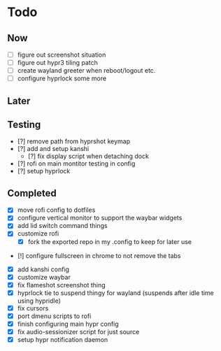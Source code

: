 # Todo

## Now
- [ ] figure out screenshot situation
- [ ] figure out hypr3 tiling patch
- [ ] create wayland greeter when reboot/logout etc.
- [ ] configure hyprlock some more

## Later

## Testing
- [?] remove path from hyprshot keymap
- [?] add and setup kanshi
    - [?] fix display script when detaching dock
- [?] rofi on main montitor testing in config
- [?] setup hyprlock

## Completed
- [x] move rofi config to dotfiles
- [x] configure vertical monitor to support the waybar widgets
- [x] add lid switch command things
- [x] customize rofi
    - [x] fork the exported repo in my .config to keep for later use
- [!] configure fullscreen in chrome to not remove the tabs
- [x] add kanshi config
- [x] customize waybar
- [x] fix flameshot screenshot thing
- [x] hyprlock tie to suspend thingy for wayland (suspends after idle time using hypridle)
- [x] fix cursors
- [x] port dmenu scripts to rofi
- [x] finish configuring main hypr config
- [x] fix audio-sessionizer script for just source
- [x] setup hypr notification daemon
